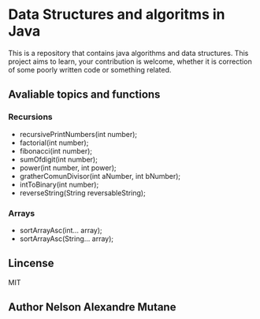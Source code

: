 # Data Structures and algoritms in Java

This is a repository that contains java algorithms and data structures.
This project aims to learn, your contribution is welcome, whether it is correction of some poorly written code or something related.

## Avaliable topics and functions

### Recursions

- recursivePrintNumbers(int number);
- factorial(int number);
- fibonacci(int number);
- sumOfdigit(int number);
- power(int number, int power);
- gratherComunDivisor(int aNumber, int bNumber);
- intToBinary(int number);
- reverseString(String reversableString);

### Arrays

- sortArrayAsc(int... array);
- sortArrayAsc(String... array);

## Lincense

MIT

## Author Nelson Alexandre Mutane
